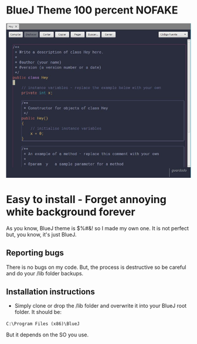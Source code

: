 # BlueJ Theme 100 percent NOFAKE


![BluePaleNight](https://github.com/moracabanas/BlueJ-Theme-100-percent-NOFAKE/blob/Material-Palenight/img/BluePaleNight.JPG)


Easy to install - Forget annoying white background forever
=================

As you know, BlueJ theme is $%#&! so I made my own one. It is not perfect but, you know, it's just BlueJ.

Reporting bugs
--------------

There is no bugs on my code. 
But, the process is destructive so be careful and do your /lib folder backups. 


Installation instructions
-------



* Simply clone or drop the /lib folder and overwrite it into your BlueJ root folder. It should be:

`C:\Program Files (x86)\BlueJ`

But it depends on the SO you use.

